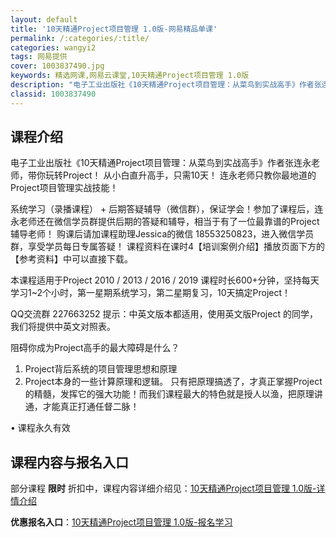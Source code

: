 ```yaml
---
layout: default
title: '10天精通Project项目管理 1.0版-网易精品单课'
permalink: /:categories/:title/
categories: wangyi2
tags: 网易提供
cover: 1003837490.jpg
keywords: 精选网课,网易云课堂,10天精通Project项目管理 1.0版
description: "电子工业出版社《10天精通Project项目管理：从菜鸟到实战高手》作者张连永老师，带你玩转Project！从小白直升高手，只需10天！连永老师只教你最地道的Project项目管理实战技能！"
classid: 1003837490
---
```


## 课程介绍

电子工业出版社《10天精通Project项目管理：从菜鸟到实战高手》作者张连永老师，带你玩转Project！
从小白直升高手，只需10天！
连永老师只教你最地道的Project项目管理实战技能！

系统学习（录播课程） + 后期答疑辅导（微信群），保证学会！参加了课程后，连永老师还在微信学员群提供后期的答疑和辅导，相当于有了一位最靠谱的Project辅导老师！
购课后请加课程助理Jessica的微信 18553250823，进入微信学员群，享受学员每日专属答疑！
课程资料在课时4【培训案例介绍】播放页面下方的【参考资料】中可以直接下载。

本课程适用于Project 2010 / 2013 / 2016 / 2019
课程时长600+分钟，坚持每天学习1~2个小时，第一星期系统学习，第二星期复习，10天搞定Project！

QQ交流群 227663252
提示：中英文版本都适用，使用英文版Project 的同学，我们将提供中英文对照表。

阻碍你成为Project高手的最大障碍是什么？
1. Project背后系统的项目管理思想和原理
2. Project本身的一些计算原理和逻辑。
只有把原理搞透了，才真正掌握Project的精髓，发挥它的强大功能！而我们课程最大的特色就是授人以渔，把原理讲通，才能真正打通任督二脉！

•	课程永久有效

## 课程内容与报名入口

部分课程 **限时** 折扣中，课程内容详细介绍见：[10天精通Project项目管理 1.0版-详情介绍](https://study.163.com/course/introduction/1003837490.htm?share=1&shareId=1025206652&utm_campaign=share&utm_medium=iphoneShare&utm_source=&utm_u=1025206652)

**优惠报名入口**：[10天精通Project项目管理 1.0版-报名学习](https://study.163.com/course/introduction/1003837490.htm?share=1&shareId=1025206652&utm_campaign=share&utm_medium=iphoneShare&utm_source=&utm_u=1025206652)

